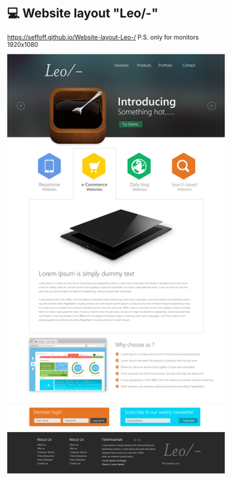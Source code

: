 # :computer: Website layout "Leo/-"
 https://seffoff.github.io/Website-layout-Leo-/
P.S. only for monitors 1920x1080

![Image alt](https://github.com/SeFFoFF/Website-layout-Leo-/blob/master/Professional%20Website%20Template%20Design%20PSD%20from%20CSS%20Author.jpg)
